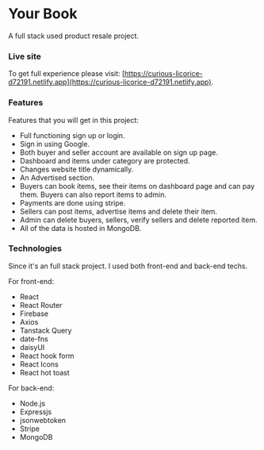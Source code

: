 # Your Book
A full stack used product resale project.

### Live site
To get full experience please visit: [https://curious-licorice-d72191.netlify.app](https://curious-licorice-d72191.netlify.app).

### Features
Features that you will get in this project:

* Full functioning sign up or login.
* Sign in using Google.
* Both buyer and seller account are available on sign up page.
* Dashboard and items under category are protected.
* Changes website title dynamically.
* An Advertised section.
* Buyers can book items, see their items on dashboard page and can pay them. Buyers can also report items to admin.
* Payments are done using stripe.
* Sellers can post items, advertise items and delete their item.
* Admin can delete buyers, sellers, verify sellers and delete reported item.
* All of the data is hosted in MongoDB.

### Technologies
Since it's an full stack project. I used both front-end and back-end techs.

For front-end:

* React
* React Router
* Firebase
* Axios
* Tanstack Query
* date-fns
* daisyUI
* React hook form
* React Icons
* React hot toast

For back-end:

* Node.js
* Expressjs
* jsonwebtoken
* Stripe
* MongoDB
